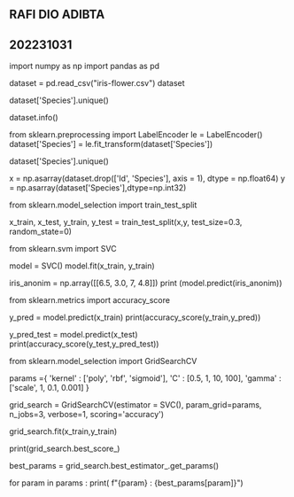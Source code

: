 ## RAFI DIO ADIBTA
## 202231031


import numpy as np
import pandas as pd

dataset = pd.read_csv("iris-flower.csv")
dataset

dataset['Species'].unique()

dataset.info()

from sklearn.preprocessing import LabelEncoder
le = LabelEncoder()
dataset['Species'] = le.fit_transform(dataset['Species'])

dataset['Species'].unique()

x = np.asarray(dataset.drop(['Id', 'Species'], axis = 1), dtype = np.float64)
y = np.asarray(dataset['Species'],dtype=np.int32)

from sklearn.model_selection import train_test_split

x_train, x_test, y_train, y_test = train_test_split(x,y, test_size=0.3, random_state=0)

from sklearn.svm import SVC

model = SVC()
model.fit(x_train, y_train)

iris_anonim = np.array([[6.5, 3.0, 7, 4.8]])
print (model.predict(iris_anonim))

from sklearn.metrics import accuracy_score

y_pred = model.predict(x_train)
print(accuracy_score(y_train,y_pred))

y_pred_test = model.predict(x_test)
print(accuracy_score(y_test,y_pred_test))

from sklearn.model_selection import GridSearchCV

params ={
    'kernel' : ['poly', 'rbf', 'sigmoid'],
    'C' : [0.5, 1, 10, 100],
    'gamma' : ['scale', 1, 0.1, 0.001]
}

grid_search = GridSearchCV(estimator = SVC(), param_grid=params, n_jobs=3, verbose=1, scoring='accuracy')

grid_search.fit(x_train,y_train)

print(grid_search.best_score_)

best_params = grid_search.best_estimator_.get_params()

for param in params :
    print( f"{param} : {best_params[param]}")
